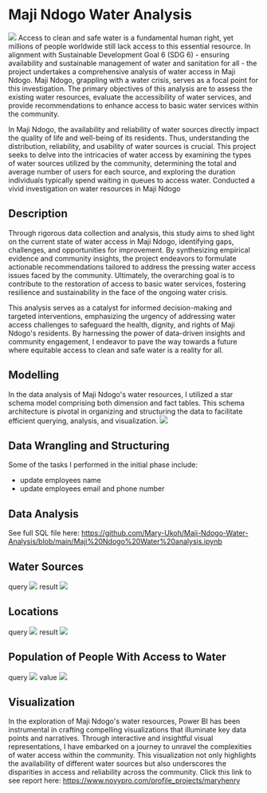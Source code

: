 
# Maji Ndogo Water Analysis
![](intro.jpeg)
Access to clean and safe water is a fundamental human right, yet millions of people worldwide still lack access to this essential resource. In alignment with Sustainable Development Goal 6 (SDG 6) - ensuring availability and sustainable management of water and sanitation for all - the project undertakes a comprehensive analysis of water access in Maji Ndogo. Maji Ndogo, grappling with a water crisis, serves as a focal point for this investigation. The primary objectives of this analysis are to assess the existing water resources, evaluate the accessibility of water services, and provide recommendations to enhance access to basic water services within the community.

In Maji Ndogo, the availability and reliability of water sources directly impact the quality of life and well-being of its residents. Thus, understanding the distribution, reliability, and usability of water sources is crucial. This project seeks to delve into the intricacies of water access by examining the types of water sources utilized by the community, determining the total and average number of users for each source, and exploring the duration individuals typically spend waiting in queues to access water.
Conducted a vivid investigation on water resources in Maji Ndogo


## Description
Through rigorous data collection and analysis, this study aims to shed light on the current state of water access in Maji Ndogo, identifying gaps, challenges, and opportunities for improvement. By synthesizing empirical evidence and community insights, the project endeavors to formulate actionable recommendations tailored to address the pressing water access issues faced by the community. Ultimately, the overarching goal is to contribute to the restoration of access to basic water services, fostering resilience and sustainability in the face of the ongoing water crisis.

This analysis serves as a catalyst for informed decision-making and targeted interventions, emphasizing the urgency of addressing water access challenges to safeguard the health, dignity, and rights of Maji Ndogo's residents. By harnessing the power of data-driven insights and community engagement, I endeavor to pave the way towards a future where equitable access to clean and safe water is a reality for all.


## Modelling
In the data analysis of Maji Ndogo's water resources, I utilized a star schema model comprising both dimension and fact tables. This schema architecture is pivotal in organizing and structuring the data to facilitate efficient querying, analysis, and visualization.
![](DBSQL.jpg)


## Data Wrangling and Structuring
Some of the tasks I performed in the initial phase include:
- update employees name
- update employees email and phone number

## Data Analysis
See full SQL file here: https://github.com/Mary-Ukoh/Maji-Ndogo-Water-Analysis/blob/main/Maji%20Ndogo%20Water%20analysis.ipynb



## Water Sources
query
![](type_of_water_source.png)
result
![](water_source_types.png)


## Locations
query
![](water_source_location_query.png)
result
![](water_source_by_location_type.png)

## Population of People With Access to Water
query
![](population.png)
value
![](pop_figure.png)

## Visualization
In the exploration of Maji Ndogo's water resources, Power BI has been instrumental in crafting compelling visualizations that illuminate key data points and narratives. Through interactive and insightful visual representations, I have embarked on a journey to unravel the complexities of water access within the community.
This visualization not only highlights the availability of different water sources but also underscores the disparities in access and reliability across the community.
Click this link to see report here: https://www.novypro.com/profile_projects/maryhenry  




